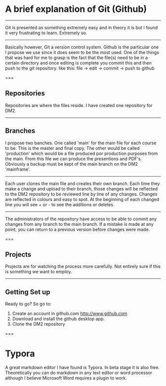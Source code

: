 # A brief explanation of Git (Github) #

---

Git is presented as something extremely easy and in theory it is but I found it very frustrating to learn. Extremely so. 

---

Basically however, Git a version control system. Github is the particular one I propose we use since it does seem to be the most used. 
One of the things that was hard for me to grasp is the fact that the file(s) need to be in a certain directory and once editing is complete you commit this and then push to the git repository. 
like this:
file -> edit -> commit -> push to github

===

## Repositories ##
Repositories are where the files reside. I have created one repository for DM2. 

---

## Branches ##
I propose two banches. One called 'main' for the main file for each course to be. This is the master and final copy.  The other would be called 'production' which would be a file produced por production purposes from the main. From this file we can produce the presentions and PDF's. 
Obviously a backup must be kept of the main branch on the DM2 'mainframe'. 

---

Each user clones the main file and creates their own branch. Each time they make a change and upload to their branch, those changes will be reflected to the DM2 repository to be reviewed line by line of any changes. Changes are reflected in colours and easy to spot. At the beginning of each changed line you will see + or - to see the additions or deletes. 

---

The administrators of the repository have access to be able to commit any changes from any branch to the main branch. If a mistake is made at any point, you can return to a previous version before changes were made. 

===

## Projects ##
Projects are for watching the process more carefully. Not entirely sure if this is something we want to employ. 

---

## Getting Set up ##
Ready to go? So go to:

1. Create an account in github.com
http://www.github.com
2. Download and install the github desktop app. 
3. Clone the DM2 repository

===

# Typora # 
A great markdown editor I have found is Typora. In beta stage it is also free. 
Theoretically you can do markdown in any text editor or word processor although I believe Microsoft Word requires a plugin to work. 
